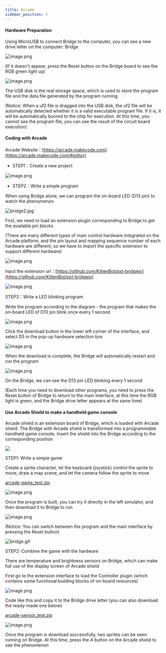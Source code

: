 ```yaml
---
title: Arcade
sidebar_position: 3
---
```


#### Hardware Preparation

Using MicroUSB to connect Bridge to the computer, you can see a new drive letter on the computer: Bridge

![image.png](1596771042533-2377b056-8e06-4e70-9505-28ce2ac4ac6e.png)

(If it doesn't appear, press the Reset button on the Bridge board to see the RGB green light up)

![image.png](1596774395271-3ec51f28-825a-4699-8a80-46fa32033c72.png)

The USB disk is the real storage space, which is used to store the program file and the data file generated by the program running

(Notice: When a uf2 file is dragged into the USB disk, the uf2 file will be automatically detected whether it is a valid executable program file. If it is, it will be automatically burned to the chip for execution. At this time, you cannot see the program file, you can see the result of the circuit board execution)


#### Coding with Arcade

Arcade Website：[https://arcade.makecode.com](https://arcade.makecode.com/#editor)

- STEP1：Create a new project

![image.png](1596774755994-b8173446-557d-48db-87de-2d083b70988e.png)

- STEP2：Write a simple program

When using Bridge alone, we can program the on-board LED (D13 pin) to watch the phenomenon

![bridge2.jpg](1596778388494-359230f3-0847-44ef-b9a9-c8559aa8bf30.jpeg)

First, we need to load an extension plugin corresponding to Bridge to get the available pin blocks

(There are many different types of main control hardware integrated on the Arcade platform, and the pin layout and mapping sequence number of each hardware are different, so we have to import the specific extension to support different hardware)

![image.png](1596778617734-5100dcd0-12ce-4b51-a0ec-61d7ded29c19.png)

Input the extension url：[https://github.com/KittenBot/pxt-bridgeio](https://github.com/KittenBot/pxt-bridgeio)

![image.png](1596778844558-239cf386-77f3-42c0-be86-a14b82bd84aa.png)

STEP3：Write a LED blinking program

Write the program according to the diagram - the program that makes the on-board LED of D13 pin blink once every 1 second

![image.png](1596779072768-cc0b3ba8-2ae0-49ae-a79f-71ea16f634a1.png)

Click the download button in the lower left corner of the interface, and select D5 in the pop-up hardware selection box

![image.png](1596779171670-11d97f69-df4e-452c-9efa-a69b6235bcff.png)

When the download is complete, the Bridge will automatically restart and run the program

![image.png](1596779350778-981d8e91-90c5-47f4-8cc8-379af651e6ae.png)

On the Bridge, we can see the D13 pin LED blinking every 1 second

(Each time you need to download other programs, you need to press the Reset button of Bridge to return to the main interface, at this time the RGB light is green, and the Bridge drive letter appears at the same time)




#### Use Arcade Shield to make a handheld game console

Arcade shield is an extension board of Bridge, which is loaded with Arcade shield. The Bridge with Arcade shield is transformed into a programmable handheld game console. Insert the shield into the Bridge according to the corresponding position

![](1596782306831-81e4566c-d7df-4ff5-bb63-4ac5e6719b53.png)

STEP1: Write a simple game

Create a sprite character, let the keyboard (joystick) control the sprite to move, draw a map scene, and let the camera follow the sprite to move

[arcade-game_test.zip](./arcade-game_test.zip)


![image.png](1596782743840-b3c08f88-8509-427d-8410-1b178119029e.png)

Once the program is built, you can try it directly in the left simulator, and then download it to Bridge to run

![image.png](1596782945399-7dfb8f90-c281-41b4-8e32-25dbaab2cd97.png)

(Notice: You can switch between the program and the main interface by pressing the Reset button)

![bridge.gif](1596783927167-1931183e-1f68-45f2-9e9f-f6923d4952d8.gif)

STEP2: Combine the game with the hardware

There are temperature and brightness sensors on Bridge, which can make full use of the display screen of Arcade shield

First go to the extension interface to load the Controller plugin (which contains some functional building blocks of on-board resources)

![image.png](1596784629322-376f3ad0-c67b-4eaf-9063-756bff12d482.png)

Code like this and copy it to the Bridge drive letter (you can also download the ready-made one below)

[arcade-sensor_test.zip](./arcade-sensor_test.zip)

![image.png](1596784748900-f87df9fe-4b70-4ff2-9705-9c160507d802.png)

Once the program is download successfully, two sprites can be seen running on Bridge. At this time, press the A button on the Arcade shield to see the phenomenon
